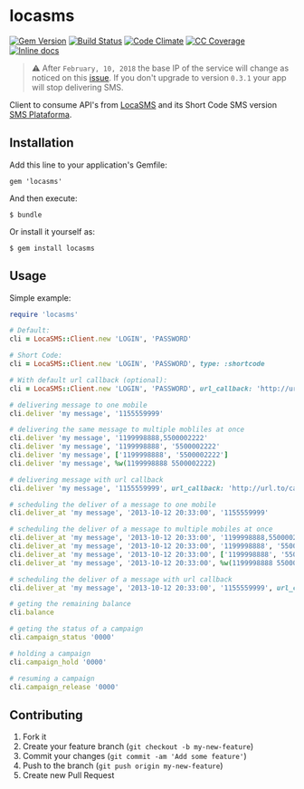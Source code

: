 # locasms
[![Gem Version](https://badge.fury.io/rb/locasms.svg)](http://badge.fury.io/rb/locasms) [![Build Status](https://travis-ci.org/mcorp/locasms.png?branch=master)](https://travis-ci.org/mcorp/locasms) [![Code Climate](https://api.codeclimate.com/v1/badges/4187ea939aabd3b66bf7/maintainability)](https://codeclimate.com/github/mcorp/locasms) [![CC Coverage](https://api.codeclimate.com/v1/badges/4187ea939aabd3b66bf7/test_coverage)](https://codeclimate.com/github/mcorp/locasms/test_coverage) [![Inline docs](http://inch-ci.org/github/mcorp/locasms.svg?branch=master)](http://inch-ci.org/github/mcorp/locasms)

> :warning: After `February, 10, 2018` the base IP of the service will change as noticed on this [issue](https://github.com/mcorp/locasms/issues/21). If you don't upgrade to version `0.3.1` your app will stop delivering SMS.

Client to consume API's from [LocaSMS][0] and its Short Code SMS version [SMS Plataforma][1].

## Installation

Add this line to your application's Gemfile:

    gem 'locasms'

And then execute:

    $ bundle

Or install it yourself as:

    $ gem install locasms

## Usage

Simple example:

```ruby
require 'locasms'

# Default:
cli = LocaSMS::Client.new 'LOGIN', 'PASSWORD'

# Short Code:
cli = LocaSMS::Client.new 'LOGIN', 'PASSWORD', type: :shortcode

# With default url callback (optional):
cli = LocaSMS::Client.new 'LOGIN', 'PASSWORD', url_callback: 'http://url.to/callback'

# delivering message to one mobile
cli.deliver 'my message', '1155559999'

# delivering the same message to multiple mobliles at once
cli.deliver 'my message', '1199998888,5500002222'
cli.deliver 'my message', '1199998888', '5500002222'
cli.deliver 'my message', ['1199998888', '5500002222']
cli.deliver 'my message', %w(1199998888 5500002222)

# delivering message with url callback
cli.deliver 'my message', '1155559999', url_callback: 'http://url.to/callback'

# scheduling the deliver of a message to one mobile
cli.deliver_at 'my message', '2013-10-12 20:33:00', '1155559999'

# scheduling the deliver of a message to multiple mobiles at once
cli.deliver_at 'my message', '2013-10-12 20:33:00', '1199998888,5500002222'
cli.deliver_at 'my message', '2013-10-12 20:33:00', '1199998888', '5500002222'
cli.deliver_at 'my message', '2013-10-12 20:33:00', ['1199998888', '5500002222']
cli.deliver_at 'my message', '2013-10-12 20:33:00', %w(1199998888 5500002222)

# scheduling the deliver of a message with url callback
cli.deliver_at 'my message', '2013-10-12 20:33:00', '1155559999', url_callback: 'http://url.to/callback'

# geting the remaining balance
cli.balance

# geting the status of a campaign
cli.campaign_status '0000'

# holding a campaign
cli.campaign_hold '0000'

# resuming a campaign
cli.campaign_release '0000'
```

## Contributing

1. Fork it
2. Create your feature branch (`git checkout -b my-new-feature`)
3. Commit your changes (`git commit -am 'Add some feature'`)
4. Push to the branch (`git push origin my-new-feature`)
5. Create new Pull Request

[0]: http://locasms.com.br
[1]: http://smsplataforma.com.br
